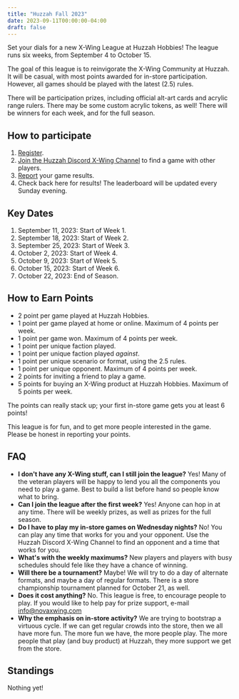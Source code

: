 ```yaml
---
title: "Huzzah Fall 2023"
date: 2023-09-11T00:00:00-04:00
draft: false
---
```


Set your dials for a new X-Wing League at Huzzah Hobbies! The league runs six weeks, from September 4 to October 15.

The goal of this league is to reinvigorate the X-Wing Community at Huzzah. It will be casual, with most points awarded for in-store participation. However, all games should be played with the latest (2.5) rules.

There will be participation prizes, including official alt-art cards and acrylic range rulers. There may be some custom acrylic tokens, as well! There will be winners for each week, and for the full season.

## How to participate
1. [Register](https://docs.google.com/forms/d/14xS_YZKbWb92KqSRSYMhWgSRTLlh5DIEZy5YUooFMV8/edit?pli=1).
1. [Join the Huzzah Discord X-Wing Channel](https://discord.com/channels/651943624098971648/679817695876874283) to find a game with other players.
1. [Report](https://docs.google.com/forms/d/1y82ZMEVrU_Ch9yBoSv48OaOo3LMbnb_Zdz5qrndzoxs/edit) your game results.
1. Check back here for results! The leaderboard will be updated every Sunday evening.

## Key Dates
1. September 11, 2023: Start of Week 1.
1. September 18, 2023: Start of Week 2.
1. September 25, 2023: Start of Week 3.
1. October 2, 2023: Start of Week 4.
1. October 9, 2023: Start of Week 5.
1. October 15, 2023: Start of Week 6.
1. October 22, 2023: End of Season.

## How to Earn Points
- 2 point per game played at Huzzah Hobbies.
- 1 point per game played at home or online. Maximum of 4 points per week.
- 1 point per game won. Maximum of 4 points per week.
- 1 point per unique faction played.
- 1 point per unique faction played *against*.
- 1 point per unique scenario or format, using the 2.5 rules.
- 1 point per unique opponent. Maximum of 4 points per week.
- 2 points for inviting a friend to play a game.
- 5 points for buying an X-Wing product at Huzzah Hobbies. Maximum of 5 points per week.

The points can really stack up; your first in-store game gets you at least 6 points!

This league is for fun, and to get more people interested in the game. Please be honest in reporting your points.

## FAQ
- **I don't have any X-Wing stuff, can I still join the league?** Yes! Many of the veteran players will be happy to lend you all the components you need to play a game. Best to build a list before hand so people know what to bring.
- **Can I join the league after the first week?** Yes! Anyone can hop in at any time. There will be weekly prizes, as well as prizes for the full season.
- **Do I have to play my in-store games on Wednesday nights?** No! You can play any time that works for you and your opponent. Use the Huzzah Discord X-Wing Channel to find an opponent and a time that works for you.
- **What's with the weekly maximums?** New players and players with busy schedules should fele like they have a chance of winning.
- **Will there be a tournament?** Maybe! We will try to do a day of alternate formats, and maybe a day of regular formats. There is a store championship tournament planned for October 21, as well.
- **Does it cost anything?** No. This league is free, to encourage people to play. If you would like to help pay for prize support, e-mail <info@novaxwing.com>
- **Why the emphasis on in-store activity?** We are trying to bootstrap a virtuous cycle. If we can get regular crowds into the store, then we all have more fun. The more fun we have, the more people play. The more people that play (and buy product) at Huzzah, they more support we get from the store.

## Standings
Nothing yet!
